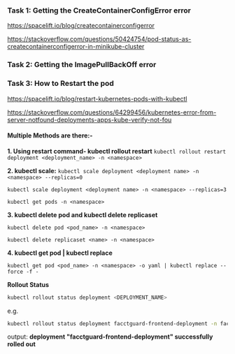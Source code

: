 ### Task 1: Getting the **CreateContainerConfigError** error

https://spacelift.io/blog/createcontainerconfigerror

https://stackoverflow.com/questions/50424754/pod-status-as-createcontainerconfigerror-in-minikube-cluster

### Task 2: Getting the **ImagePullBackOff** error


### Task 3: How to Restart the pod

https://spacelift.io/blog/restart-kubernetes-pods-with-kubectl

https://stackoverflow.com/questions/64299456/kubernetes-error-from-server-notfound-deployments-apps-kube-verify-not-fou

#### Multiple Methods are there:-
**1. Using **restart** command- kubectl rollout restart**
```kubectl rollout restart deployment <deployment_name> -n <namespace>```

**2. kubectl scale:**
```kubectl scale deployment <deployment name> -n <namespace> --replicas=0```

```kubectl scale deployment <deployment name> -n <namespace> --replicas=3```

```kubectl get pods -n <namespace>```

**3. kubectl delete pod and kubectl delete replicaset**

```kubectl delete pod <pod_name> -n <namespace>```

```kubectl delete replicaset <name> -n <namespace>```

**4. kubectl get pod | kubectl replace**

```kubectl get pod <pod_name> -n <namespace> -o yaml | kubectl replace --force -f -```

**Rollout Status**
```bash
kubectl rollout status deployment <DEPLOYMENT_NAME>
```

e.g.
```bash
kubectl rollout status deployment facctguard-frontend-deployment -n facctguard
```
output:
**deployment "facctguard-frontend-deployment" successfully rolled out**
